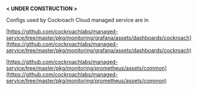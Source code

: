 
 **< UNDER CONSTRUCTION >**


Configs used by Cockroach Cloud managed service are in

[https://github.com/cockroachlabs/managed-service/tree/master/pkg/monitoring/grafana/assets/dashboards/cockroach](https://github.com/cockroachlabs/managed-service/tree/master/pkg/monitoring/grafana/assets/dashboards/cockroach)

[https://github.com/cockroachlabs/managed-service/tree/master/pkg/monitoring/prometheus/assets/common](https://github.com/cockroachlabs/managed-service/tree/master/pkg/monitoring/prometheus/assets/common)


